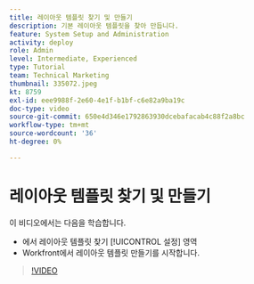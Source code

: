 ```yaml
---
title: 레이아웃 템플릿 찾기 및 만들기
description: 기본 레이아웃 템플릿을 찾아 만듭니다.
feature: System Setup and Administration
activity: deploy
role: Admin
level: Intermediate, Experienced
type: Tutorial
team: Technical Marketing
thumbnail: 335072.jpeg
kt: 8759
exl-id: eee9988f-2e60-4e1f-b1bf-c6e82a9ba19c
doc-type: video
source-git-commit: 650e4d346e1792863930dcebafacab4c88f2a8bc
workflow-type: tm+mt
source-wordcount: '36'
ht-degree: 0%

---
```


# 레이아웃 템플릿 찾기 및 만들기

이 비디오에서는 다음을 학습합니다.

* 에서 레이아웃 템플릿 찾기 [!UICONTROL 설정] 영역
* Workfront에서 레이아웃 템플릿 만들기를 시작합니다.

>[!VIDEO](https://video.tv.adobe.com/v/335072/?quality=12&learn=on)
